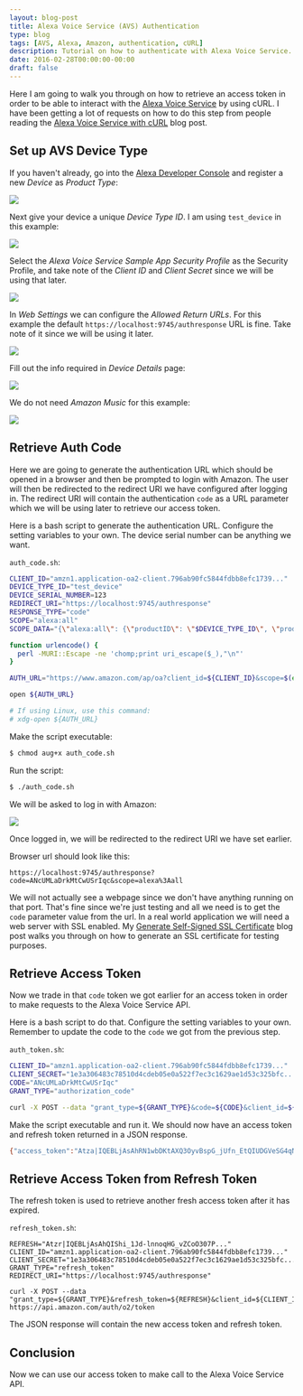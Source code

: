 ```yaml
---
layout: blog-post
title: Alexa Voice Service (AVS) Authentication
type: blog
tags: [AVS, Alexa, Amazon, authentication, cURL]
description: Tutorial on how to authenticate with Alexa Voice Service.
date: 2016-02-28T00:00:00-00:00
draft: false
---
```

Here I am going to walk you through on how to retrieve an access token in order to be able to interact with the [Alexa Voice Service](https://developer.amazon.com/appsandservices/solutions/alexa/alexa-voice-service) by using cURL. I have been getting a lot of requests on how to do this step from people reading the [Alexa Voice Service with cURL](/blog/alexa-voice-service-with-curl/) blog post.

## Set up AVS Device Type

If you haven't already, go into the [Alexa Developer Console](https://developer.amazon.com/edw/home.html#/avs/list) and register a new *Device* as *Product Type*:

[![](register-product-type.jpg)](register-product-type.jpg)

Next give your device a unique *Device Type ID*. I am using `test_device` in this example:

[![](device-type-info.jpg)](device-type-info.jpg)

Select the *Alexa Voice Service Sample App Security Profile* as the Security Profile, and take note of the *Client ID* and *Client Secret* since we will be using that later.

[![](security-profile.jpg)](security-profile.jpg)

In *Web Settings* we can configure the *Allowed Return URLs*. For this example the default `https://localhost:9745/authresponse` URL is fine. Take note of it since we will be using it later.

[![](web-settings.jpg)](web-settings.jpg)

Fill out the info required in *Device Details* page:

[![](device-details.jpg)](device-details.jpg)

We do not need *Amazon Music* for this example:

[![](amazon-music.jpg)](amazon-music.jpg)

## Retrieve Auth Code

Here we are going to generate the authentication URL which should be opened in a browser and then be prompted to login with Amazon. The user will then be redirected to the redirect URI we have configured after logging in. The redirect URI will contain the authentication `code` as a URL parameter which we will be using later to retrieve our access token.

Here is a bash script to generate the authentication URL. Configure the setting variables to your own. The device serial number can be anything we want.

`auth_code.sh`:

```bash
CLIENT_ID="amzn1.application-oa2-client.796ab90fc5844fdbb8efc1739..."
DEVICE_TYPE_ID="test_device"
DEVICE_SERIAL_NUMBER=123
REDIRECT_URI="https://localhost:9745/authresponse"
RESPONSE_TYPE="code"
SCOPE="alexa:all"
SCOPE_DATA="{\"alexa:all\": {\"productID\": \"$DEVICE_TYPE_ID\", \"productInstanceAttributes\": {\"deviceSerialNumber\": \"${DEVICE_SERIAL_NUMBER}\"}}}"

function urlencode() {
  perl -MURI::Escape -ne 'chomp;print uri_escape($_),"\n"'
}

AUTH_URL="https://www.amazon.com/ap/oa?client_id=${CLIENT_ID}&scope=$(echo $SCOPE | urlencode)&scope_data=$(echo $SCOPE_DATA | urlencode)&response_type=${RESPONSE_TYPE}&redirect_uri=$(echo $REDIRECT_URI | urlencode)"

open ${AUTH_URL}

# If using Linux, use this command:
# xdg-open ${AUTH_URL}
```

Make the script executable:

```bash
$ chmod aug+x auth_code.sh
```

Run the script:

```bash
$ ./auth_code.sh
```

We will be asked to log in with Amazon:

[![](login.jpg)](login.jpg)

Once logged in, we will be redirected to the redirect URI we have set earlier.

Browser url should look like this:

```text
https://localhost:9745/authresponse?code=ANcUMLaDrkMtCwUSrIqc&scope=alexa%3Aall
```

We will not actually see a webpage since we don't have anything running on that port. That's fine since we're just testing and all we need is to get the `code` parameter value from the url. In a real world application we will need a web server with SSL enabled. My [Generate Self-Signed SSL Certificate](/blog/generate-self-signed-ssl-certificate/) blog post walks you through on how to generate an SSL certificate for testing purposes.

## Retrieve Access Token

Now we trade in that `code` token we got earlier for an access token in order to make requests to the Alexa Voice Service API.

Here is a bash script to do that. Configure the setting variables to your own. Remember to update the code to the `code` we got from the previous step.

`auth_token.sh`:

```bash
CLIENT_ID="amzn1.application-oa2-client.796ab90fc5844fdbb8efc1739..."
CLIENT_SECRET="1e3a306483c78510d4cdeb05e0a522f7ec3c1629ae1d53c325bfc..."
CODE="ANcUMLaDrkMtCwUSrIqc"
GRANT_TYPE="authorization_code"

curl -X POST --data "grant_type=${GRANT_TYPE}&code=${CODE}&client_id=${CLIENT_ID}&client_secret=${CLIENT_SECRET}&redirect_uri=${REDIRECT_URI}" https://api.amazon.com/auth/o2/token

```

Make the script executable and run it. We should now have an access token and refresh token returned in a JSON response.

```bash
{"access_token":"Atza|IQEBLjAsAhRN1wbDKtAXQ3OyvBspG_jUfn_EtQIUDGVeSG4qNMd9cFD8GOTKCYfQGF82Vd3sbhduBM8Y0_7YfLMmsrWEa5-QX_YvAqDXKszGmunesOPCLFdSlwmfRI6x5RhFRtraVlE6iIjWWus5qm8So4R2WpAls5fVJVpLrEvDt_fn4jpbNG1TTJizHOrpZRuAMd72HDGSYVarzI48BiyjMFZfxRj1TnlGz2rHiKEXTFuTYVkuUNjYseVpMhyzdhw6e_KCZUm-H7Ux9XJ5t0grYlkAjAgb2cpFP8_2NTtJ35kOmV5xKar3J2bfL894CqgTSqAMhidCVlcrAR4TBB52LG4jV29bUwzaht9uN3Mu982qjHpzhlS7ZE6ecfseGM4vbTMYyGlGn3zX7cwg6FVS8w","refresh_token":"Atzr|IQEBLjAsAhQIShi_1Jd-lnnoqHG_vZCoO307PgIUNyEfeDoAFuLIhyBVLAvZBSqexSUiPqEwBYVHRhOwaTbrHEAOcdGuTwW2U_f-BghCMzsbaLadcdFqTPaKeVEoUyCN5Msf3P44lKGZsbteRKteFD4fhAiUGtajvVG_OnDyl3Bcokuv-ApmVgLFwBE5ZpEXhD6f5An-9_ATLy4goMrZAyQoXRiCQseEmytL3B2RWt2NmNKTgAv3pSCXqbX3xbLHeP1vXnMKI8CjVUqSF910J9pIOYT_cD4hJf80WqHCCXPLqpi2BreUOcwvSwNdM4SVc1tnzzN1LCbDLAyCOTXf8CO-3BwtOcOE9MJ2wiiW9EMD9jp051pC1MgRadGRZ42X43fhIozLhXf4J-DVeSZapOa6Cw","token_type":"bearer","expires_in":3600}
```

## Retrieve Access Token from Refresh Token

The refresh token is used to retrieve another fresh access token after it has expired.

`refresh_token.sh`:

```
REFRESH="Atzr|IQEBLjAsAhQIShi_1Jd-lnnoqHG_vZCoO307P..."
CLIENT_ID="amzn1.application-oa2-client.796ab90fc5844fdbb8efc1739..."
CLIENT_SECRET="1e3a306483c78510d4cdeb05e0a522f7ec3c1629ae1d53c325bfc..."
GRANT_TYPE="refresh_token"
REDIRECT_URI="https://localhost:9745/authresponse"

curl -X POST --data "grant_type=${GRANT_TYPE}&refresh_token=${REFRESH}&client_id=${CLIENT_ID}&client_secret=${CLIENT_SECRET}&redirect_uri=${REDIRECT_URI}" https://api.amazon.com/auth/o2/token
```

The JSON response will contain the new access token and refresh token.

## Conclusion

Now we can use our access token to make call to the Alexa Voice Service API.
